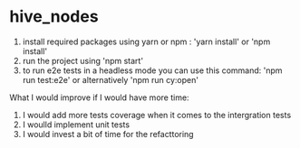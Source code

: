 # hive_nodes

1) install required packages using yarn or npm : 'yarn install' or 'npm install'
2) run the project using 'npm start'
3) to run e2e tests in a headless mode you can use this command: 'npm run test:e2e' or alternatively 'npm run cy:open'


What I would improve if I would have more time:
1) I would add more tests coverage when it comes to the intergration tests
2) I woulld implement unit tests
3) I would invest a bit of time for the refacttoring